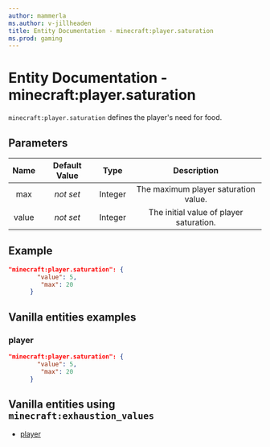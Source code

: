 ```yaml
---
author: mammerla
ms.author: v-jillheaden
title: Entity Documentation - minecraft:player.saturation
ms.prod: gaming
---
```


# Entity Documentation - minecraft:player.saturation

`minecraft:player.saturation` defines the player's need for food.

## Parameters

| Name| Default Value| Type| Description |
|:-----------:|:-----------:|:-----------:|:-----------:|
|max| *not set*| Integer| The maximum player saturation value. |
|value| *not set*| Integer|  The initial value of player saturation. |

## Example

```json
"minecraft:player.saturation": {
        "value": 5,
         "max": 20
      }
```

## Vanilla entities examples

### player

```json
"minecraft:player.saturation": {
        "value": 5,
         "max": 20
      }
```

## Vanilla entities using `minecraft:exhaustion_values`

- [player](../../../../Source/VanillaBehaviorPack_Snippets/entities/player.md)
